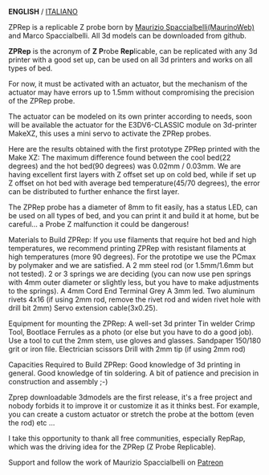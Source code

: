 **ENGLISH** / [ITALIANO](README(IT).md)

ZPRep is a replicable Z probe born by [Maurizio Spaccialbelli(MaurinoWeb)](https://www.patreon.com/mauriziospaccialbelli) and Marco Spaccialbelli. All 3d models can be downloaded from github.

**ZPRep** is the acronym of **Z** **P**robe **Rep**licable, can be replicated with any 3d printer with a good set up, can be used on all 3d printers and works on all types of bed.

For now, it must be activated with an actuator, but the mechanism of the actuator may have errors up to 1.5mm without compromising the precision of the ZPRep probe.

The actuator can be modeled on its own printer according to needs, soon will be available the actuator for the E3DV6-CLASSIC module on 3d-printer MakeXZ, this uses a mini servo to activate the ZPRep probes.

Here are the results obtained with the first prototype ZPRep printed with the Make XZ: 
The maximum difference found between the cool bed(22 degrees) and the hot bed(90 degrees) was 0.02mm / 0.03mm. We are having excellent first layers with Z offset set up on cold bed, while if set up Z offset on hot bed with average bed temperature(45/70 degrees), the error can be distributed to further enhance the first layer.

The ZPRep probe has a diameter of 8mm to fit easily, has a status LED, can be used on all types of bed, and you can print it and build it at home, but be careful... a Probe Z malfunction it could be dangerous!

Materials to Build ZPRep:
If you use filaments that require hot bed and high temperatures, we recommend printing ZPRep with resistant filaments at high temperatures (more 90 degrees). For the prototipe we use the PCmax by polymaker and we are satisfied.
A 2 mm steel rod (or 1.5mm/1.6mm but not tested). 2 or 3 springs we are deciding (you can now use pen springs with 4mm outer diameter or slightly less, but you have to make adjustments to the springs).
A 4mm Cord End Terminal Grey
A 3mm led.
Two aluminum rivets 4x16 (if using 2mm rod, remove the rivet rod and widen rivet hole with drill bit 2mm)
Servo extension cable(3x0.25).

Equipment for mounting the ZPRep:
A well-set 3d printer Tin welder Crimp Tool, Bootlace Ferrules as a photo (or else but you have to do a good job).
Use a tool to cut the 2mm stem, use gloves and glasses.
Sandpaper 150/180 grit or iron file.
Electrician scissors Drill with 2mm tip (if using 2mm rod)

Capacities Required to Build ZPRep:
Good knowledge of 3d printing in general.
Good knowledge of tin soldering.
A bit of patience and precision in construction and assembly ;-)

Zprep downloadable 3dmodels are the first release, it's a free project and nobody forbids it to improve it or customize it as it thinks best. For example, you can create a custom actuator or stretch the probe at the bottom (even the rod) etc ...

I take this opportunity to thank all free communities, especially RepRap, which was the driving idea for the ZPRep (Z Probe Replicable).

Support and follow the work of Maurizio Spaccialbelli on [Patreon](https://www.patreon.com/mauriziospaccialbelli)
